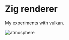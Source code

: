# Zig renderer
My experiments with vulkan.

![atmosphere](https://user-images.githubusercontent.com/17355488/99025918-b1746380-2548-11eb-99e3-caddf9f414d1.png)
